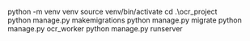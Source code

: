 python -m venv venv
source venv/bin/activate
cd .\ocr_project\
python manage.py makemigrations
python manage.py migrate
python manage.py ocr_worker
python manage.py runserver
